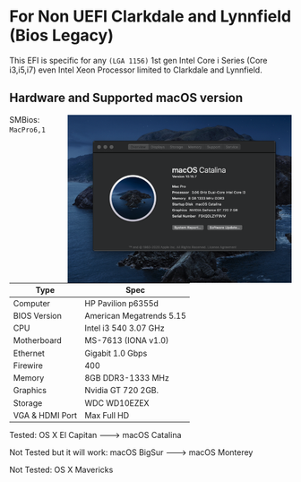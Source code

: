 # For Non UEFI Clarkdale and Lynnfield (Bios Legacy)

This EFI is specific for any `(LGA 1156)` 1st gen Intel Core i Series (Core i3,i5,i7) even Intel Xeon Processor limited to Clarkdale and Lynnfield.

## Hardware and Supported macOS version

<img align="right" src="./img/specscatalina.png" alt="specscatalina" width="400">

SMBios: `MacPro6,1`

| Type            | Spec                                |
|-----------------|-------------------------------------|
| Computer        | HP Pavilion p6355d                  |
| BIOS Version    | American Megatrends 5.15            |
| CPU             | Intel i3 540 3.07 GHz               |
| Motherboard     | MS-7613 (IONA v1.0)                 |
| Ethernet        | Gigabit 1.0 Gbps       	        |
| Firewire        | 400                 	        |
| Memory          | 8GB DDR3-1333 MHz                   |
| Graphics        | Nvidia GT 720 2GB.                  |
| Storage         | WDC WD10EZEX                        |
| VGA & HDMI Port | Max Full HD                         |


Tested: 
OS X El Capitan ---> macOS Catalina

Not Tested but it will work:
macOS BigSur ---> macOS Monterey

Not Tested:
OS X Mavericks
